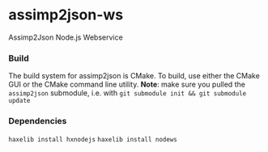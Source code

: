 assimp2json-ws
========

Assimp2Json Node.js Webservice

### Build ###

The build system for assimp2json is CMake. To build, use either the CMake GUI or the CMake command line utility. __Note__: make sure you pulled the `assimp2json` submodule, i.e. with `git submodule init && git submodule update`

### Dependencies ###

`haxelib install hxnodejs`
`haxelib install nodews`

